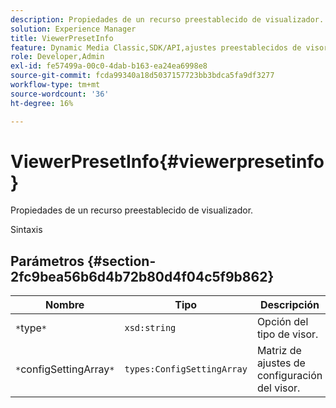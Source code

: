 ```yaml
---
description: Propiedades de un recurso preestablecido de visualizador.
solution: Experience Manager
title: ViewerPresetInfo
feature: Dynamic Media Classic,SDK/API,ajustes preestablecidos de visor
role: Developer,Admin
exl-id: fe57499a-00c0-4dab-b163-ea24ea6998e8
source-git-commit: fcda99340a18d5037157723bb3bdca5fa9df3277
workflow-type: tm+mt
source-wordcount: '36'
ht-degree: 16%

---
```


# ViewerPresetInfo{#viewerpresetinfo}

Propiedades de un recurso preestablecido de visualizador.

Sintaxis

## Parámetros {#section-2fc9bea56b6d4b72b80d4f04c5f9b862}

| Nombre | Tipo | Descripción |
|---|---|---|
| `*`type`*` | `xsd:string` | Opción del tipo de visor. |
| `*`configSettingArray`*` | `types:ConfigSettingArray` | Matriz de ajustes de configuración del visor. |
